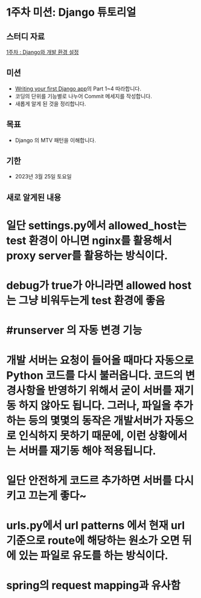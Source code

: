 # 1주차 미션: Django 튜토리얼

## 스터디 자료
[1주차 : Django와 개발 환경 설정](https://motley-way-58c.notion.site/Django-67e5994dfebd429d882d4b2b0e58e6a0)

## 미션
- [Writing your first Django app](https://docs.djangoproject.com/ko/3.2/intro/tutorial01/)의 Part 1~4 따라합니다.
- 코딩의 단위를 기능별로 나누어 Commit 메세지를 작성합니다.
- 새롭게 알게 된 것을 정리합니다.

## 목표
- Django 의 MTV 패턴을 이해합니다.

## 기한
- 2023년 3월 25일 토요일  


## 새로 알게된 내용

# 일단 settings.py에서 allowed_host는 test 환경이 아니면 nginx를 활용해서 proxy server를 활용하는 방식이다.
# debug가 true가 아니라면 allowed host는 그냥 비워두는게 test 환경에 좋음


# #runserver 의 자동 변경 기능

# 개발 서버는 요청이 들어올 때마다 자동으로 Python 코드를 다시 불러옵니다. 코드의 변경사항을 반영하기 위해서 굳이 서버를 재기동 하지 않아도 됩니다. 그러나, 파일을 추가하는 등의 몇몇의 동작은 개발서버가 자동으로 인식하지 못하기 때문에, 이런 상황에서는 서버를 재기동 해야 적용됩니다.

# 일단 안전하게 코드르 추가하면 서버를 다시 키고 끄는게 좋다~

# urls.py에서 url patterns 에서 현재 url 기준으로 route에 해당하는 원소가 오면  뒤에 있는 파일로 유도를 하는 방식이다.

# spring의 request mapping과 유사함
